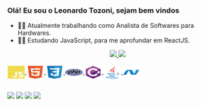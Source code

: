 ### Olá! Eu sou o Leonardo Tozoni, sejam bem vindos

- 👨‍🎓 Atualmente trabalhando como Analista de Softwares para Hardwares.
- 🧑‍💻 Estudando JavaScript, para me aprofundar em ReactJS.

<div align="center">
  <a href="https://github.com/Leonardo-Tozoni">
  <img height="180em" src="https://github-readme-stats.vercel.app/api?username=leonardo-tozoni&show_icons=true&theme=blue&include_all_commits=true&count_private=true"/>
  <img height="180em" src="https://github-readme-stats.vercel.app/api/top-langs/?username=leonardo-tozoni&layout=compact&langs_count=7&theme=blue"/>
</div>
<div style="display: inline_block"><br>
  <img align="center" alt="Leo-Js" height="30" width="40" src="https://raw.githubusercontent.com/devicons/devicon/master/icons/javascript/javascript-plain.svg">
  <img align="center" alt="Leo-HTML" height="30" width="40" src="https://raw.githubusercontent.com/devicons/devicon/master/icons/html5/html5-original.svg">
  <img align="center" alt="Leo-CSS" height="30" width="40" src="https://raw.githubusercontent.com/devicons/devicon/master/icons/css3/css3-original.svg">
  <img align="center" alt="Leo-React" height="30" width="40" src="https://raw.githubusercontent.com/devicons/devicon/master/icons/php/php-original.svg">
  <img align="center" alt="Leo-React" height="30" width="40" src="https://raw.githubusercontent.com/devicons/devicon/master/icons/csharp/csharp-original.svg">
  <img align="center" alt="Leo-React" height="30" width="40" src="https://raw.githubusercontent.com/devicons/devicon/master/icons/java/java-original.svg">
  <img align="center" alt="Leo-React" height="30" width="40" src="https://raw.githubusercontent.com/devicons/devicon/master/icons/dot-net/dot-net-original.svg">
</div>

##

<div>
  <a href="https://instagram.com/leo_tozoni" target="_blank"><img src="https://img.shields.io/badge/-Instagram-%23E4405F?style=for-the-badge&logo=instagram&logoColor=white" target="_blank"></a>
 	<a href="https://www.twitch.tv/leo_tozoni" target="_blank"><img src="https://img.shields.io/badge/Twitch-9146FF?style=for-the-badge&logo=twitch&logoColor=white" target="_blank"></a>
  <a href = "mailto:leocebe2000@gmail.com"><img src="https://img.shields.io/badge/-Gmail-%23333?style=for-the-badge&logo=gmail&logoColor=white" target="_blank"></a>
  <a href="https://www.linkedin.com/in/leonardo-tozoni" target="_blank"><img src="https://img.shields.io/badge/-LinkedIn-%230077B5?style=for-the-badge&logo=linkedin&logoColor=white" target="_blank"></a> 
 
</div>
